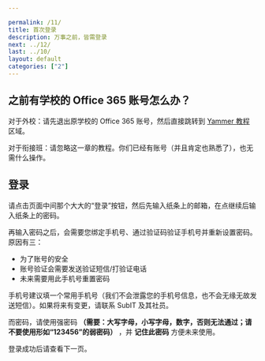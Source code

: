 ```yaml
---

permalink: /11/
title: 首次登录
description: 万事之前，皆需登录
next: ../12/
last: ../10/
layout: default
categories: ["2"]
---
```


## 之前有学校的 Office 365 账号怎么办？

对于外校：请先退出原学校的 Office 365 账号，然后直接跳转到 [Yammer 教程]({{site.url}}13/) 区域。

对于衔接班：请忽略这一章的教程。你们已经有账号（并且肯定也熟悉了），也无需什么操作。

## 登录

请点击页面中间那个大大的“登录”按钮，然后先输入纸条上的邮箱，在点继续后输入纸条上的密码。

再输入密码之后，会需要您绑定手机号、通过验证码验证手机号并重新设置密码。原因有三：

- 为了账号的安全
- 账号验证会需要发送验证短信/打验证电话
- 未来需要用此手机号重置密码

手机号建议填一个常用手机号（我们不会泄露您的手机号信息，也不会无缘无故发送短信）。如果将来有变更，请联系 SubIT 及其社员。

而密码，请使用强密码 **（需要：大写字母，小写字母，数字，否则无法通过；请不要使用形如“123456”的弱密码）** ，并 **记住此密码** 方便未来使用。

登录成功后请查看下一页。
